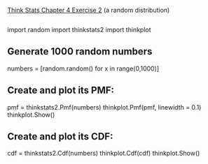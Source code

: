 [Think Stats Chapter 4 Exercise 2](http://greenteapress.com/thinkstats2/html/thinkstats2005.html#toc41) (a random distribution)

>> ```python
import random
import thinkstats2
import thinkplot

## Generate 1000 random numbers
numbers = [random.random() for x in range(0,1000)]

## Create and plot its PMF:
pmf = thinkstats2.Pmf(numbers)
thinkplot.Pmf(pmf, linewidth = 0.1)
thinkplot.Show()

## Create and plot its CDF:
cdf = thinkstats2.Cdf(numbers)
thinkplot.Cdf(cdf)
thinkplot.Show()

```
